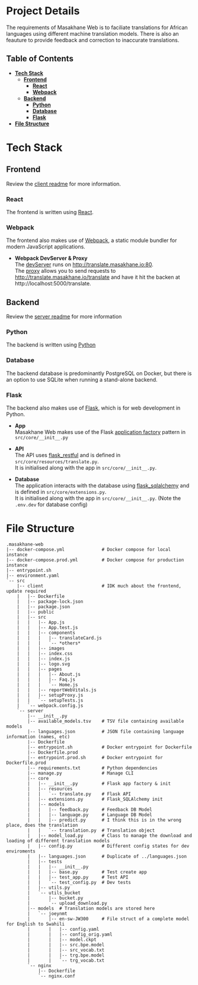 # **Project Details**
The requirements of Masakhane Web is to faciliate translations for African languages using different machine translation models. There is also an feauture to provide feedback and correction to inaccurate translations. 

## **Table of Contents**
- [**Tech Stack**](#tech-stack)
  - [**Frontend**](#frontend)
    - [**React**](#react)
    - [**Webpack**](#webpack)
  - [**Backend**](#backend)
    - [**Python**](#python)
    - [**Database**](#database)
    - [**Flask**](#flask)
- [**File Structure**](#file-structure)



# **Tech Stack**

## **Frontend** 
Review the [client readme](../../src/client/README.md) for more information.

### **React**
The frontend is written using [React](https://reactjs.org/).

### **Webpack**
The frontend also makes use of [Webpack](https://webpack.js.org/), a static module bundler for modern JavaScript applications.

-  **Webpack DevServer & Proxy**  
    The [devServer](https://webpack.js.org/configuration/dev-server/) runs on http://translate.masakhane.io:80.  
    The [proxy](https://webpack.js.org/configuration/dev-server/#devserverproxy) allows you to send requests to http://translate.masakhane.io/translate and have it hit the backen at http://localhost:5000/translate. 


## **Backend**
Review the [server readme](../../src/server/README.md) for more information

### **Python**
The backend is written using [Python](https://www.python.org/)

### **Database**
The backend database is predominantly PostgreSQL on Docker, but there is an option to use SQLite when running a stand-alone backend.

### **Flask**
The backend also makes use of [Flask](https://flask.palletsprojects.com/en/2.2.x/), which is for web development in Python. 

- **App**  
    Masakhane Web makes use of the Flask [application factory](https://flask.palletsprojects.com/en/2.2.x/patterns/appfactories/) pattern in `src/core/__init__.py` 

- **API**  
    The API uses [flask_restful](https://flask-restful.readthedocs.io/en/latest/quickstart.html#resourceful-routing) and is defined in `src/core/resources/translate.py`.  
    It is initialised along with the app in `src/core/__init__.py`.  

- **Database**  
  The application interacts with the database using [flask_sqlalchemy](https://flask-sqlalchemy.palletsprojects.com/en/3.0.x/) and is defined in `src/core/extensions.py`.  
    It is initialised along with the app in `src/core/__init__.py`. (Note the `.env.dev` for database config)

# **File Structure**

```
.masakhane-web
|-- docker-compose.yml              # Docker compose for local instance
|-- docker-compose.prod.yml         # Docker compose for production instance
|-- entrypoint.sh
|-- environment.yaml
`-- src
    |-- client                      # IDK much about the frontend, update required
    |   |-- Dockerfile                              
    |   |-- package-lock.json                     
    |   |-- package.json                                
    |   |-- public                                      
    |   |-- src                                   
    |   |   |-- App.js
    |   |   |-- App.test.js                       
    |   |   |-- components
    |   |   |   |-- translateCard.js
    |   |   |   `-- *others*
    |   |   |-- images
    |   |   |-- index.css                         
    |   |   |-- index.js
    |   |   |-- logo.svg
    |   |   |-- pages
    |   |   |   |-- About.js
    |   |   |   |-- Faq.js
    |   |   |   `-- Home.js
    |   |   |-- reportWebVitals.js
    |   |   |-- setupProxy.js                           
    |   |   `-- setupTests.js
    |   `-- webpack.config.js
    `-- server
        |-- __init__.py                                        
        |-- available_models.tsv    # TSV file containing available models     
        |-- languages.json          # JSON file containing language information (names, etc)
        |-- Dockerfile
        |-- entrypoint.sh           # Docker entrypoint for Dockerfile
        |-- Dockerfile.prod
        |-- entrypoint.prod.sh      # Docker entrypoint for Dockerfile.prod
        |-- requirements.txt        # Python dependencies
        |-- manage.py               # Manage CLI 
        |-- core
        |   |-- __init__.py         # Flask app factory & init
        |   |-- resources     
        |   |   `-- translate.py    # Flask API
        |   |-- extensions.py       # Flask_SQLAlchemy init
        |   |-- models
        |   |   |-- feedback.py     # Feedback DB Model
        |   |   |-- language.py     # Language DB Model
        |   |   |-- predict.py      # I think this is in the wrong place, does the translation
        |   |   `-- translation.py  # Translation object
        |   |-- model_load.py       # Class to manage the download and loading of different translation models 
        |   |-- config.py           # Different config states for dev enviroments
        |   |-- languages.json      # Duplicate of ../languages.json
        |   |-- tests           
        |   |   |-- __init__.py
        |   |   |-- base.py         # Test create app
        |   |   |-- test_app.py     # Test API
        |   |   `-- test_config.py  # Dev tests
        |   |-- utils.py
        |   `-- utils_bucket
        |       |-- bucket.py
        |       `-- upload_download.py
        |-- models  # Translation models are stored here
        |   `-- joeynmt
        |       |-- en-sw-JW300     # File struct of a complete model for English to Swahili
        |       |   |-- config.yaml
        |       |   |-- config_orig.yaml
        |       |   |-- model.ckpt
        |       |   |-- src.bpe.model
        |       |   |-- src_vocab.txt
        |       |   |-- trg.bpe.model
        |       |   `-- trg_vocab.txt
        `-- nginx
            |-- Dockerfile
            `-- nginx.conf
```